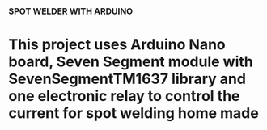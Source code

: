 ### SPOT WELDER WITH ARDUINO

# This project uses Arduino Nano board, Seven Segment module with SevenSegmentTM1637 library and one electronic relay to control the current for spot welding home made
